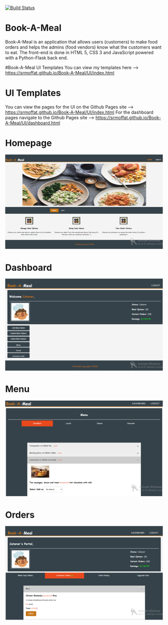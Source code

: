 [![Build Status](https://travis-ci.org/SrMoffat/Book-A-Meal.svg?branch=master)](https://travis-ci.org/SrMoffat/Book-A-Meal)
# Book-A-Meal
Book-A-Meal is an application that allows users (customers) to make food orders and helps the admins (food vendors) know what the customers want to eat. The front-end is done in HTML 5, CSS 3 and JavaScript powered with a Python-Flask back end. 


#Book-A-Meal UI Templates
You can view my templates here --> https://srmoffat.github.io/Book-A-Meal/UI/index.html

# UI Templates 
You can view the pages for the UI on the Github Pages site --> https://srmoffat.github.io/Book-A-Meal/UI/index.html
For the dashboard pages navigate to the Github Pages site --> https://srmoffat.github.io/Book-A-Meal/UI/dashboard.html

# Homepage
![Home](landing.PNG)

# Dashboard
![Dashboard](Admin.PNG)

# Menu
![Menu](menu.PNG)

# Orders
![Orders](orders.PNG)

